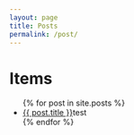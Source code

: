 ```yaml
---
layout: page
title: Posts
permalink: /post/
---
```


<!-- {% include posts.html %} -->

<h1>Items</h1>

<ul>
  {% for post in site.posts %}
    <li><a href="{{ post.url }}">{{ post.title }}</a>test</li>
  {% endfor %}
</ul>
